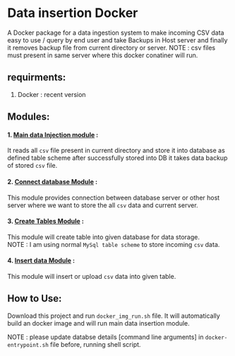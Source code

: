 # Data insertion Docker
A Docker package for a data ingestion system to make incoming CSV data easy to use / query by end user and take Backups in Host server and finally it removes backup file from current directory or server.
NOTE : csv files must present in same server where this docker conatiner will run.

## requirments:
1. Docker : recent version

## Modules:
#### 1. [Main data Injection module](https://github.com/pinn2/Data_injection/blob/main/data_injection.py) : 
It reads all `csv` file present in current directory and store it into database as defined table scheme after successfully stored into DB it takes data backup of stored `csv` file.

#### 2. [Connect database Module](https://github.com/pinn2/Data_injection/blob/main/connect_db.py) :
This module provides connection between database server or other host server where we want to store the all `csv` data and current server.

#### 3. [Create Tables Module](https://github.com/pinn2/Data_injection/blob/main/create_table.py) :
This module will create table into given database for data storage.<br />
NOTE : I am using normal `MySql table scheme` to store incoming `csv` data.

#### 4. [Insert data Module](https://github.com/pinn2/Data_injection/blob/main/insert_data.py) :
This module will insert or upload `csv` data into given table.

## How to Use:
Download this project and run `docker_img_run.sh` file.
It will automatically build an docker image and will run main data insertion module.

NOTE : please update databse details [command line arguments] in `docker-entrypoint.sh` file before, running shell script.

